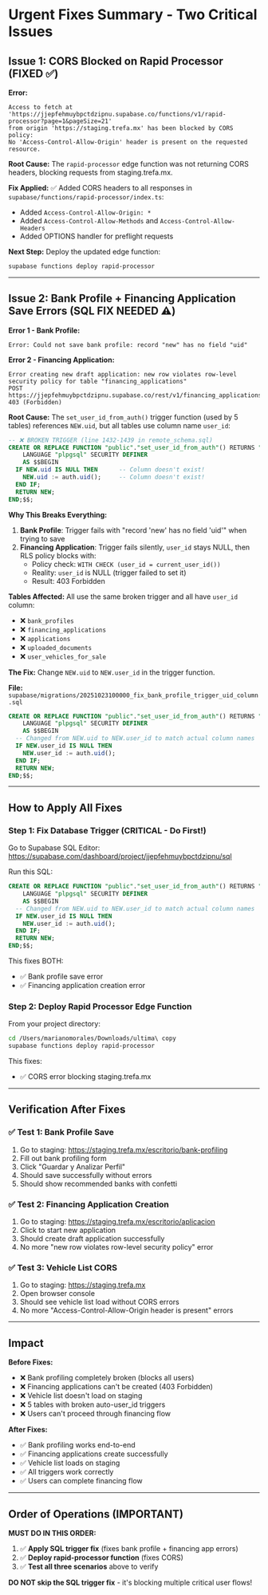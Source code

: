 # Urgent Fixes Summary - Two Critical Issues

## Issue 1: CORS Blocked on Rapid Processor (FIXED ✅)

**Error:**
```
Access to fetch at 'https://jjepfehmuybpctdzipnu.supabase.co/functions/v1/rapid-processor?page=1&pageSize=21'
from origin 'https://staging.trefa.mx' has been blocked by CORS policy:
No 'Access-Control-Allow-Origin' header is present on the requested resource.
```

**Root Cause:**
The `rapid-processor` edge function was not returning CORS headers, blocking requests from staging.trefa.mx.

**Fix Applied:**
✅ Added CORS headers to all responses in `supabase/functions/rapid-processor/index.ts`:
- Added `Access-Control-Allow-Origin: *`
- Added `Access-Control-Allow-Methods` and `Access-Control-Allow-Headers`
- Added OPTIONS handler for preflight requests

**Next Step:**
Deploy the updated edge function:
```bash
supabase functions deploy rapid-processor
```

---

## Issue 2: Bank Profile + Financing Application Save Errors (SQL FIX NEEDED ⚠️)

**Error 1 - Bank Profile:**
```
Error: Could not save bank profile: record "new" has no field "uid"
```

**Error 2 - Financing Application:**
```
Error creating new draft application: new row violates row-level security policy for table "financing_applications"
POST https://jjepfehmuybpctdzipnu.supabase.co/rest/v1/financing_applications 403 (Forbidden)
```

**Root Cause:**
The `set_user_id_from_auth()` trigger function (used by 5 tables) references `NEW.uid`, but all tables use column name `user_id`:

```sql
-- ❌ BROKEN TRIGGER (line 1432-1439 in remote_schema.sql)
CREATE OR REPLACE FUNCTION "public"."set_user_id_from_auth"() RETURNS "trigger"
    LANGUAGE "plpgsql" SECURITY DEFINER
    AS $$BEGIN
  IF NEW.uid IS NULL THEN      -- Column doesn't exist!
    NEW.uid := auth.uid();     -- Column doesn't exist!
  END IF;
  RETURN NEW;
END;$$;
```

**Why This Breaks Everything:**

1. **Bank Profile**: Trigger fails with "record 'new' has no field 'uid'" when trying to save
2. **Financing Application**: Trigger fails silently, `user_id` stays NULL, then RLS policy blocks with:
   - Policy check: `WITH CHECK (user_id = current_user_id())`
   - Reality: `user_id` is NULL (trigger failed to set it)
   - Result: 403 Forbidden

**Tables Affected:**
All use the same broken trigger and all have `user_id` column:
- ❌ `bank_profiles`
- ❌ `financing_applications`
- ❌ `applications`
- ❌ `uploaded_documents`
- ❌ `user_vehicles_for_sale`

**The Fix:**
Change `NEW.uid` to `NEW.user_id` in the trigger function.

**File:** `supabase/migrations/20251023100000_fix_bank_profile_trigger_uid_column.sql`

```sql
CREATE OR REPLACE FUNCTION "public"."set_user_id_from_auth"() RETURNS "trigger"
    LANGUAGE "plpgsql" SECURITY DEFINER
    AS $$BEGIN
  -- Changed from NEW.uid to NEW.user_id to match actual column names
  IF NEW.user_id IS NULL THEN
    NEW.user_id := auth.uid();
  END IF;
  RETURN NEW;
END;$$;
```

---

## How to Apply All Fixes

### Step 1: Fix Database Trigger (CRITICAL - Do First!)

Go to Supabase SQL Editor:
https://supabase.com/dashboard/project/jjepfehmuybpctdzipnu/sql

Run this SQL:
```sql
CREATE OR REPLACE FUNCTION "public"."set_user_id_from_auth"() RETURNS "trigger"
    LANGUAGE "plpgsql" SECURITY DEFINER
    AS $$BEGIN
  -- Changed from NEW.uid to NEW.user_id to match actual column names
  IF NEW.user_id IS NULL THEN
    NEW.user_id := auth.uid();
  END IF;
  RETURN NEW;
END;$$;
```

This fixes BOTH:
- ✅ Bank profile save error
- ✅ Financing application creation error

### Step 2: Deploy Rapid Processor Edge Function

From your project directory:
```bash
cd /Users/marianomorales/Downloads/ultima\ copy
supabase functions deploy rapid-processor
```

This fixes:
- ✅ CORS error blocking staging.trefa.mx

---

## Verification After Fixes

### ✅ Test 1: Bank Profile Save
1. Go to staging: https://staging.trefa.mx/escritorio/bank-profiling
2. Fill out bank profiling form
3. Click "Guardar y Analizar Perfil"
4. Should save successfully without errors
5. Should show recommended banks with confetti

### ✅ Test 2: Financing Application Creation
1. Go to staging: https://staging.trefa.mx/escritorio/aplicacion
2. Click to start new application
3. Should create draft application successfully
4. No more "new row violates row-level security policy" error

### ✅ Test 3: Vehicle List CORS
1. Go to staging: https://staging.trefa.mx
2. Open browser console
3. Should see vehicle list load without CORS errors
4. No more "Access-Control-Allow-Origin header is present" errors

---

## Impact

**Before Fixes:**
- ❌ Bank profiling completely broken (blocks all users)
- ❌ Financing applications can't be created (403 Forbidden)
- ❌ Vehicle list doesn't load on staging
- ❌ 5 tables with broken auto-user_id triggers
- ❌ Users can't proceed through financing flow

**After Fixes:**
- ✅ Bank profiling works end-to-end
- ✅ Financing applications create successfully
- ✅ Vehicle list loads on staging
- ✅ All triggers work correctly
- ✅ Users can complete financing flow

---

## Order of Operations (IMPORTANT)

**MUST DO IN THIS ORDER:**

1. ✅ **Apply SQL trigger fix** (fixes bank profile + financing app errors)
2. ✅ **Deploy rapid-processor function** (fixes CORS)
3. ✅ **Test all three scenarios** above to verify

**DO NOT skip the SQL trigger fix** - it's blocking multiple critical user flows!
